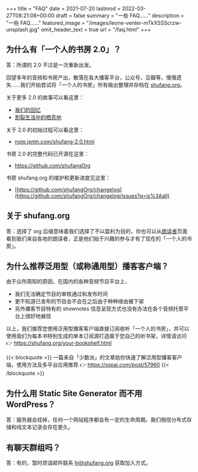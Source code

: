 +++
title = "FAQ"
date = 2021-07-20
lastmod = 2022-03-27T08:21:08+00:00
draft = false
summary = "一些 FAQ......"
description = "一些 FAQ......"
featured_image = "/images/leone-venter-mTkXSSScrzw-unsplash.jpg"
omit_header_text = true
url = "/faq.html"
+++

## 为什么有「一个人的书房 2.0」？

答：所谓的 2.0 不过是一次重新出发。

回望多年的音频和书房产出，散落在各大播客平台，公众号，豆瓣等，慢慢遗失……我们开始尝试将「一个人的书房」所有输出整理并存档在 [shufang.org](https://shufang.org)。

关于更多 2.0 的故事可以看这里：

- [我们的回忆](https://shufang.org/2.0.html)
- [割裂生活中的栖息地](https://shufang.org/blog/2022-04-25-1950.html)

关于 2.0 的初始过程可以看这里：

- [note.jsntn.com/shufang-2.0.html](https://note.jsntn.com/shufang-2.0.html)

书房 2.0 的完整代码已开源在这里：

- <https://github.com/shufangOrg>

书房 shufang.org 的维护和更新进度见这里：

- [https://github.com/shufangOrg/changelog](https://github.com/shufangOrg/changelog/issues?q=is%3Aall)

## 关于 shufang.org

答：选择了 org 后缀意味着我们选择了不以盈利为目的，你也可以从[朗读者](https://shufang.org/readers.html)页面看到我们来自各地的朗读者，正是他们始于兴趣的参与才有了现在的「一个人的书房」。

## 为什么推荐泛用型（或称通用型）播客客户端？

由于众所周知的原因，在国内的各种音频节目平台上，

- 我们无法确定节目的审核通过和发布时间
- 更不知道已发布的节目会不会在之后由于种种缘由被下架
- 另外播客节目特有的 shownotes 信息呈现方式也没有办法在各个音频托管平台上很好地展现

以上，我们推荐您使用泛用型播客客户端直接订阅收听「一个人的书房」，并可以使用我们为每本书特别生成的单本订阅源打造属于您自己的听书架，详情请访问 👉 https://shufang.org/your-bookshelf.html

{{< blockquote >}}
一篇来自「少数派」的文章助你快速了解泛用型播客客户端，使用方法及多平台应用推荐 👉 https://sspai.com/post/57960
{{< /blockquote >}}

## 为什么用 Static Site Generator 而不用 WordPress？

答：服务器会挂掉，任何一个网站程序都会有一定的生命周期。我们相信分布式存储和纯文本记录会存在更久。

## 有聊天群组吗？

答：有的，暂时烦请邮件联系 hi@shufang.org 获取加入方式。